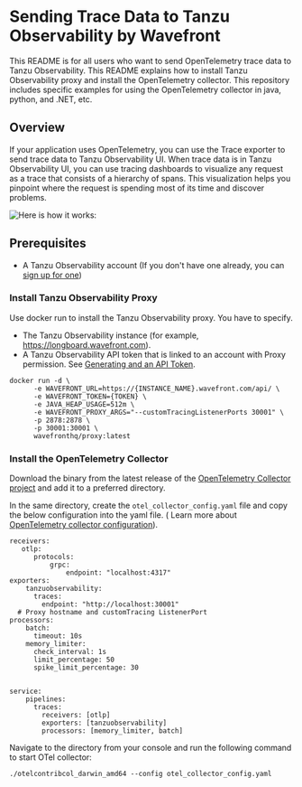 # Sending Trace Data to Tanzu Observability by Wavefront

This README is for all users who want to send OpenTelemetry trace data to Tanzu Observability. This README explains how
to install Tanzu Observability proxy and install the OpenTelemetry collector. This repository includes specific examples for using
the OpenTelemetry collector in java, python, and .NET, etc.

## Overview

If your application uses OpenTelemetry, you can use the Trace exporter to send trace data to Tanzu Observability UI.
When trace data is in Tanzu Observability UI, you can use tracing dashboards to visualize any request as a trace that
consists of a hierarchy of spans. This visualization helps you pinpoint where the request is spending most of its time
and discover problems.

![Here is how it works:](https://github.com/wavefrontHQ/opentelemetry-examples/blob/master/resources/TraceFlow.png?raw=true)

## Prerequisites

* A Tanzu Observability account (If you don't have one already, you
  can [sign up for one](https://tanzu.vmware.com/observability))

### Install Tanzu Observability Proxy

Use docker run to install the Tanzu Observability proxy. You have to specify.

* The Tanzu Observability instance (for example, https://longboard.wavefront.com).
* A Tanzu Observability API token that is linked to an account with Proxy permission.
  See [Generating and an API Token](https://docs.wavefront.com/wavefront_api.html#generating-an-api-token).

```
docker run -d \
      -e WAVEFRONT_URL=https://{INSTANCE_NAME}.wavefront.com/api/ \
      -e WAVEFRONT_TOKEN={TOKEN} \
      -e JAVA_HEAP_USAGE=512m \
      -e WAVEFRONT_PROXY_ARGS="--customTracingListenerPorts 30001" \
      -p 2878:2878 \
      -p 30001:30001 \
      wavefronthq/proxy:latest
```

### Install the OpenTelemetry Collector

Download the binary from the latest release of
the [OpenTelemetry Collector project](https://github.com/open-telemetry/opentelemetry-collector-contrib/releases) and
add it to a preferred directory.

In the same directory, create the `otel_collector_config.yaml` file and copy the below configuration into the yaml
file. (
Learn more about [OpenTelemetry collector configuration](https://opentelemetry.io/docs/collector/configuration/)).

```
receivers:
   otlp:
      protocols:
          grpc:
              endpoint: "localhost:4317"
exporters:
    tanzuobservability:
      traces:
        endpoint: "http://localhost:30001" 
  # Proxy hostname and customTracing ListenerPort
processors:
    batch:
      timeout: 10s
    memory_limiter:
      check_interval: 1s
      limit_percentage: 50
      spike_limit_percentage: 30

      
service:
    pipelines:
      traces:
        receivers: [otlp]
        exporters: [tanzuobservability]
        processors: [memory_limiter, batch]
```

Navigate to the directory from your console and run the following command to start OTel collector:

```
./otelcontribcol_darwin_amd64 --config otel_collector_config.yaml
```
